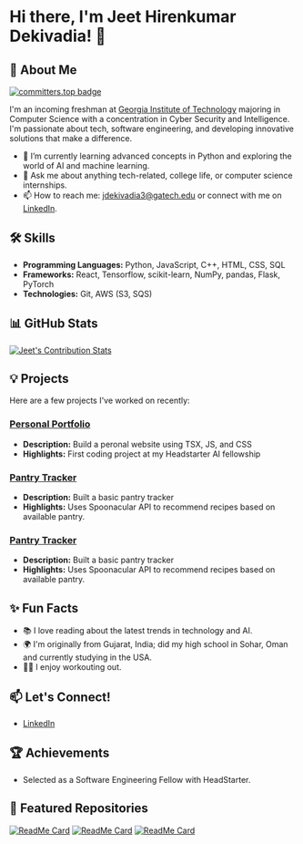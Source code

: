 # Hi there, I'm Jeet Hirenkumar Dekivadia! 👋

## 🚀 About Me 
[![committers.top badge](https://user-badge.committers.top/oman/jeet-dekivadia.svg)](https://user-badge.committers.top/oman#jeet-dekivadia)

I'm an incoming freshman at [Georgia Institute of Technology](https://www.gatech.edu/) majoring in Computer Science with a concentration in Cyber Security and Intelligence. I'm passionate about tech, software engineering, and developing innovative solutions that make a difference.

- 🌱 I’m currently learning advanced concepts in Python and exploring the world of AI and machine learning.
- 💬 Ask me about anything tech-related, college life, or computer science internships.
- 📫 How to reach me: jdekivadia3@gatech.edu or connect with me on [LinkedIn](https://www.linkedin.com/in/jeet-dekivadia).

## 🛠️ Skills
- **Programming Languages:** Python, JavaScript, C++, HTML, CSS, SQL
- **Frameworks:** React, Tensorflow, scikit-learn, NumPy, pandas, Flask, PyTorch
- **Technologies:** Git, AWS (S3, SQS)

## 📊 GitHub Stats
[![Jeet's Contribution Stats](https://github-contribution-stats.vercel.app/api/?username=jeet-dekivadia)](https://github.com/LordDashMe/github-contribution-stats/)

## 💡 Projects
Here are a few projects I've worked on recently:

### [Personal Portfolio](https://jeet-dekivadia.vercel.app/)
- **Description:** Build a peronal website using TSX, JS, and CSS
- **Highlights:** First coding project at my Headstarter AI fellowship

### [Pantry Tracker](https://pantry-tracker-by-jeet.vercel.app/)
- **Description:** Built a basic pantry tracker
- **Highlights:** Uses Spoonacular API to recommend recipes based on available pantry.

### [Pantry Tracker](https://pantry-tracker-by-jeet.vercel.app/)
- **Description:** Built a basic pantry tracker
- **Highlights:** Uses Spoonacular API to recommend recipes based on available pantry.

## ✨ Fun Facts
- 📚 I love reading about the latest trends in technology and AI.
- 🌍 I'm originally from Gujarat, India; did my high school in Sohar, Oman and currently studying in the USA.
- 🏋️‍♂️ I enjoy workouting out.

## 📫 Let's Connect!
- [LinkedIn](https://www.linkedin.com/in/jeetdekivadia/)

## 🏆 Achievements
- Selected as a Software Engineering Fellow with HeadStarter.
  
## 🌟 Featured Repositories
[![ReadMe Card](https://github-readme-stats.vercel.app/api/pin/?username=jeet-dekivadia&repo=personal-website&theme=radical)](https://github.com/jeet-dekivadia/personal-website)
[![ReadMe Card](https://github-readme-stats.vercel.app/api/pin/?username=jeet-dekivadia&repo=pantry-tracker&theme=radical)](https://github.com/jeet-dekivadia/pantry-tracker)
[![ReadMe Card](https://github-readme-stats.vercel.app/api/pin/?username=jeet-dekivadia&repo=pantry-tracker&theme=radical)](https://github.com/jeet-dekivadia/pantry-tracker)
